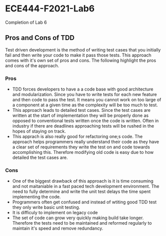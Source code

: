 # ECE444-F2021-Lab6
Completion of Lab 6

## Pros and Cons of TDD

Test driven development is the method of writing test cases that you initially fail and then write your code to make it pass those tests. This approach comes with it's own set of pros and cons. The following highlight the pros and cons of the approach.

### Pros
- TDD forces developers to have a a code base with good architecture and modularization. Since you have to write tests for each new feature and then code to pass the test. It means you cannot work on too large of a component at a given time as the complexity will be too much to test.
- This approach leads to detailed test cases. Since the test cases are written at the start of implementation they will be properly done as opposed to conventional tests written once the code is written. Often in industry if there are deadlines approaching tests will be rushed in the hopes of staying on track.
- This apprach is also really good for refactoring one;s code. The approach helps programmers really understand their code as they have a clear set of requirements they write the test on and code towards accomplishing this. Therefore modifying old code is easy due to how detailed the test cases are.

### Cons
- One of the biggest drawback of this approach is it is time consuming and not maitaniable in a fast paced tech development environment. The need to fully determine and write the unit test delays the time spent implementing the code.
- Programmers often get confused and instead of wtiting good TDD test they only write basic unit testing.
- It is difficuly to implement on legacy code
- The set of code can grow very quickly making build take longer. Therefore the tests need to be maintained and reformed regularly to maintain it's speed and remove redundancy.
